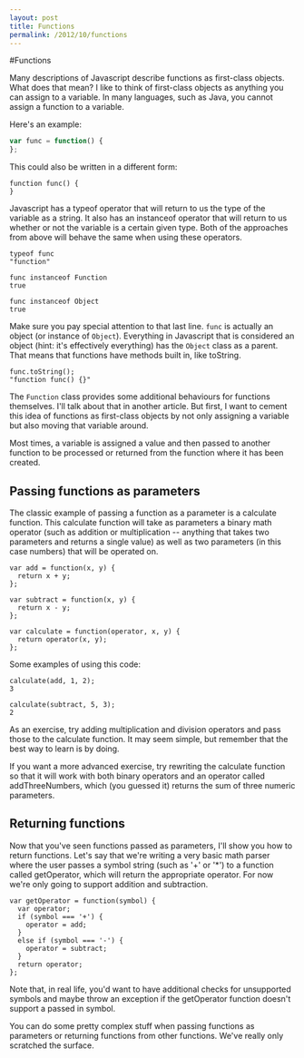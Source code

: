 ```yaml
---
layout: post
title: Functions
permalink: /2012/10/functions
---
```


#Functions

Many descriptions of Javascript describe functions as first-class objects. What does that mean?
I like to think of first-class objects as anything you can assign to a variable. In many languages, such as Java, you cannot assign a function to a variable.

Here's an example:

```javascript
var func = function() {
};
```

This could also be written in a different form:

    function func() {
    }

Javascript has a typeof operator that will return to us the type of the variable as a string. It also has an instanceof operator that will return to us whether or not the variable is a certain given type. Both of the approaches from above will behave the same when using these operators.

    typeof func
    "function"

    func instanceof Function
    true

    func instanceof Object
    true

Make sure you pay special attention to that last line. `func` is actually an object (or instance of `Object`). Everything in Javascript that is considered an object (hint: it's effectively everything) has the `Object` class as a parent. That means that functions have methods built in, like toString.

    func.toString();
    "function func() {}"

The `Function` class provides some additional behaviours for functions themselves. I'll talk about that in another article. But first, I want to cement this idea of functions as first-class objects by not only assigning a variable but also moving that variable around.

Most times, a variable is assigned a value and then passed to another function to be processed or returned from the function where it has been created.

## Passing functions as parameters

The classic example of passing a function as a parameter is a calculate function. This calculate function will take as parameters a binary math operator (such as addition or multiplication -- anything that takes two parameters and returns a single value) as well as two parameters (in this case numbers) that will be operated on.

    var add = function(x, y) {
      return x + y;
    };

    var subtract = function(x, y) {
      return x - y;
    };

    var calculate = function(operator, x, y) {
      return operator(x, y);
    };

Some examples of using this code:

    calculate(add, 1, 2);
    3

    calculate(subtract, 5, 3);
    2

As an exercise, try adding multiplication and division operators and pass those to the calculate function. It may seem simple, but remember that the best way to learn is by doing.

If you want a more advanced exercise, try rewriting the calculate function so that it will work with both binary operators and an operator called addThreeNumbers, which (you guessed it) returns the sum of three numeric parameters.

## Returning functions

Now that you've seen functions passed as parameters, I'll show you how to return functions. Let's say that we're writing a very basic math parser where the user passes a symbol string (such as '+' or '*') to a function called getOperator, which will return the appropriate operator. For now we're only going to support addition and subtraction.

    var getOperator = function(symbol) {
      var operator;
      if (symbol === '+') {
        operator = add;
      }
      else if (symbol === '-') {
        operator = subtract;
      }
      return operator;
    };

Note that, in real life, you'd want to have additional checks for unsupported symbols and maybe throw an exception if the getOperator function doesn't support a passed in symbol.

You can do some pretty complex stuff when passing functions as parameters or returning functions from other functions. We've really only scratched the surface.

